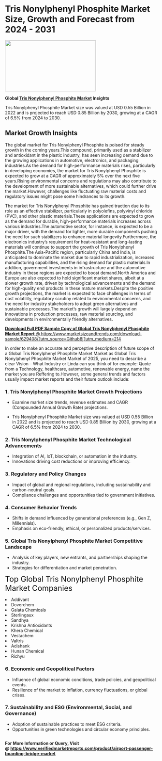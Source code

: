 <H1>Tris Nonylphenyl Phosphite Market Size, Growth and Forecast from 2024 - 2031</H1><img class="aligncenter size-medium wp-image-584254" src="https://thirdeyenews.in/wp-content/uploads/2024/09/Global-Market-Research-300x168.jpeg" alt="" width="300" height="168" /><p><strong>Global&nbsp;<a href="https://www.marketsizeandtrends.com/download-sample/629408/?utm_source=Github8j?utm_medium=214">Tris Nonylphenyl Phosphite Market</a> Insights</strong></p><p>Tris Nonylphenyl Phosphite Market size was valued at USD 0.55 Billion in 2022 and is projected to reach USD 0.85 Billion by 2030, growing at a CAGR of 6.5% from 2024 to 2030.</p><p><h2>Market Growth Insights</h2> <p>The global market for Tris Nonylphenyl Phosphite is poised for steady growth in the coming years.This compound, primarily used as a stabilizer and antioxidant in the plastic industry, has seen increasing demand due to the growing applications in automotive, electronics, and packaging industries.As the demand for high-performance materials rises, particularly in developing economies, the market for Tris Nonylphenyl Phosphite is expected to grow at a CAGR of approximately 5% over the next five years.Rising environmental concerns and regulations may also contribute to the development of more sustainable alternatives, which could further drive the market.However, challenges like fluctuating raw material costs and regulatory issues might pose some hindrances to its growth.</p> <p><a href="#"></a></p> <p>The market for Tris Nonylphenyl Phosphite has gained traction due to its role as an effective stabilizer, particularly in polyolefins, polyvinyl chloride (PVC), and other plastic materials.These applications are expected to grow as the demand for durable, high-performance materials increases across various industries.The automotive sector, for instance, is expected to be a major driver, with the demand for lighter, more durable components pushing the need for such stabilizers to enhance material longevity.Furthermore, the electronics industry’s requirement for heat-resistant and long-lasting materials will continue to support the growth of Tris Nonylphenyl Phosphite.The Asia-Pacific region, particularly China and India, is anticipated to dominate the market due to rapid industrialization, increased manufacturing capabilities, and the rising demand for plastic materials.In addition, government investments in infrastructure and the automotive industry in these regions are expected to boost demand.North America and Europe are also expected to hold significant market shares, albeit at a slower growth rate, driven by technological advancements and the demand for high-quality end products in these mature markets.Despite the positive growth projections, the market is expected to face challenges in terms of cost volatility, regulatory scrutiny related to environmental concerns, and the need for industry stakeholders to adopt green alternatives and sustainable processes.The market’s growth will largely depend on innovations in production processes, raw material sourcing, and developments in environmentally friendly alternatives.<p><a href="#"></p><p><span class=""><strong>Download Full PDF Sample Copy of Global Tris Nonylphenyl Phosphite Market Report</strong> @ <a href="https://www.marketsizeandtrends.com/download-sample/629408/?utm_source=Github8j?utm_medium=214" target="_blank">https://www.marketsizeandtrends.com/download-sample/629408/?utm_source=Github8j?utm_medium=214</a></span></p><p>In order to make an accurate and perceptive description of future scope of a Global&nbsp;Tris Nonylphenyl Phosphite Market Market as Global&nbsp;Tris Nonylphenyl Phosphite Market Market of 2025, you need to describe a clear Vision &ndash; What Industry or Linda can you think of for example: Quote from a Technology, healthcare, automotive, renewable energy, name the market you are Reffering to.However, some general trends and factors usually impact market reports and their future outlook include:</p><h3>1.&nbsp;<strong>Tris Nonylphenyl Phosphite Market Growth Projections</strong></h3><ul><li>Examine market size trends, revenue estimates and CAGR (Compounded Annual Growth Rate) projections.</li><li><p>Tris Nonylphenyl Phosphite Market size was valued at USD 0.55 Billion in 2022 and is projected to reach USD 0.85 Billion by 2030, growing at a CAGR of 6.5% from 2024 to 2030.</p></li></ul><h3>2.&nbsp;<strong>Tris Nonylphenyl Phosphite Market Technological Advancements</strong></h3><ul><li>Integration of AI, IoT, blockchain, or automation in the industry.</li><li>Innovations driving cost reductions or improving efficiency.</li></ul><h3>3.&nbsp;<strong>Regulatory and Policy Changes</strong></h3><ul><li>Impact of global and regional regulations, including sustainability and carbon-neutral goals.</li><li>Compliance challenges and opportunities tied to government initiatives.</li></ul><h3>4.&nbsp;<strong>Consumer Behavior Trends</strong></h3><ul><li>Shifts in demand influenced by generational preferences (e.g., Gen Z, Millennials).</li><li>Emphasis on eco-friendly, ethical, or personalized products/services.</li></ul><h3>5.&nbsp;<strong>Global Tris Nonylphenyl Phosphite Market Competitive Landscape</strong></h3><ul><li>Analysis of key players, new entrants, and partnerships shaping the industry.</li><li>Strategies for differentiation and market penetration.</li></ul><p data-pm-slice="1 1 []"><span style="color: inherit; font-family: inherit; font-size: 25px;">Top Global Tris Nonylphenyl Phosphite Market Companies</span></p><div class="" data-test-id=""><p><li>Addivant</li><li> Doverchem</li><li> Galata Chemicals</li><li> Sterlingaux</li><li> Sandhya</li><li> Krishna Antioxidants</li><li> Khera Chemical</li><li> Vestachem</li><li> Valtris</li><li> Adishank</li><li> Hunan Chemical</li><li> Richyu</li></p></div><h3>6.&nbsp;<strong>Economic and Geopolitical Factors</strong></h3><ul><li>Influence of global economic conditions, trade policies, and geopolitical events.</li><li>Resilience of the market to inflation, currency fluctuations, or global crises.</li></ul><h3>7.&nbsp;<strong>Sustainability and ESG (Environmental, Social, and Governance)</strong></h3><ul><li>Adoption of sustainable practices to meet ESG criteria.</li><li>Opportunities in green technologies and circular economy principles.</li></ul><h2><strong style="font-size: 14px;">For More Information or Query, Visit @&nbsp;</strong><a style="background-color: #ffffff; font-size: 14px;" href="https://www.marketsizeandtrends.com/report/tris-nonylphenyl-phosphite-market/" target="_blank">https://www.verifiedmarketreports.com/product/airport-passenger-boarding-bridge-market</a></h2>